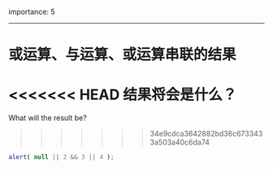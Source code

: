 importance: 5

---

# 或运算、与运算、或运算串联的结果

<<<<<<< HEAD
结果将会是什么？
=======
What will the result be?
>>>>>>> 34e9cdca3642882bd36c6733433a503a40c6da74

```js
alert( null || 2 && 3 || 4 );
```


